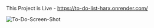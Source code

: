 This Project is Live - https://to-do-list-harx.onrender.com/

![To-Do-Screen-Shot](https://user-images.githubusercontent.com/75256931/233763253-fddd0322-fb36-4a8d-8020-b7e0899ed14f.png)
